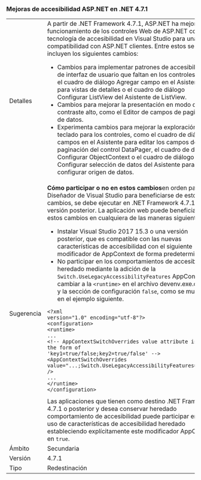 ### <a name="aspnet-accessibility-improvements-in-net-471"></a>Mejoras de accesibilidad ASP.NET en .NET 4.7.1

|   |   |
|---|---|
|Detalles|A partir de .NET Framework 4.7.1, ASP.NET ha mejorado el funcionamiento de los controles Web de ASP.NET con la tecnología de accesibilidad en Visual Studio para una mejor compatibilidad con ASP.NET clientes.  Entre estos se incluyen los siguientes cambios:<ul><li>Cambios para implementar patrones de accesibilidad de interfaz de usuario que faltan en los controles, como el cuadro de diálogo Agregar campo en el Asistente para vistas de detalles o el cuadro de diálogo Configurar ListView del Asistente de ListView.</li><li>Cambios para mejorar la presentación en modo de contraste alto, como el Editor de campos de paginación de datos.</li><li>Experimenta cambios para mejorar la exploración del teclado para los controles, como el cuadro de diálogo campos en el Asistente para editar los campos de paginación del control DataPager, el cuadro de diálogo Configurar ObjectContext o el cuadro de diálogo Configurar selección de datos del Asistente para configurar origen de datos.</li></ul>|
|Sugerencia|<strong>Cómo participar o no en estos cambios</strong>en orden para el Diseñador de Visual Studio para beneficiarse de estos cambios, se debe ejecutar en .NET Framework 4.7.1 o una versión posterior. La aplicación web puede beneficiarse de estos cambios en cualquiera de las maneras siguientes:<ul><li>Instalar Visual Studio 2017 15.3 o una versión posterior, que es compatible con las nuevas características de accesibilidad con el siguiente modificador de AppContext de forma predeterminada.</li><li>No participar en los comportamientos de accesibilidad heredado mediante la adición de la <code>Switch.UseLegacyAccessibilityFeatures</code> AppContext cambiar a la <code>&lt;runtime&gt;</code> en el archivo devenv.exe.config y la sección de configuración <code>false</code>, como se muestra en el ejemplo siguiente.</li></ul><pre><code class="language-xml">&lt;?xml version=&quot;1.0&quot; encoding=&quot;utf-8&quot;?&gt;&#13;&#10;&lt;configuration&gt;&#13;&#10;&lt;runtime&gt;&#13;&#10;...&#13;&#10;&lt;!-- AppContextSwitchOverrides value attribute is in the form of &#39;key1=true/false;key2=true/false&#39;  --&gt;&#13;&#10;&lt;AppContextSwitchOverrides value=&quot;...;Switch.UseLegacyAccessibilityFeatures=false&quot; /&gt;&#13;&#10;...&#13;&#10;&lt;/runtime&gt;&#13;&#10;&lt;/configuration&gt;&#13;&#10;</code></pre>Las aplicaciones que tienen como destino .NET Framework 4.7.1 o posterior y desea conservar heredado comportamiento de accesibilidad puede participar en el uso de características de accesibilidad heredado estableciendo explícitamente este modificador AppContext en <code>true</code>.|
|Ámbito|Secundaria|
|Versión|4.7.1|
|Tipo|Redestinación|

